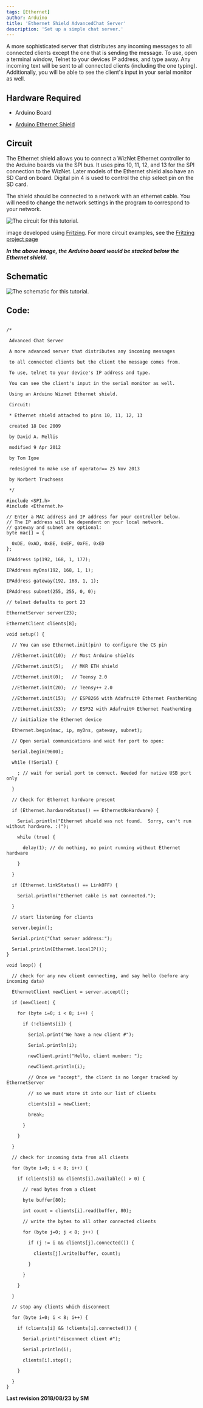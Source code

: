 ```yaml
---
tags: [Ethernet]
author: Arduino
title: 'Ethernet Shield AdvancedChat Server'
description: 'Set up a simple chat server.'
---
```


A more sophisticated server that distributes any incoming messages to all connected clients except the one that is sending the message.  To use, open a terminal window, Telnet to your devices IP address, and type away.  Any incoming text will be sent to all connected clients (including the one typing). Additionally, you will be able to see the client's input in your serial monitor as well.

## Hardware Required

- Arduino Board

- [Arduino Ethernet Shield](/hardware/ethernet-shield-rev2)

## Circuit

The Ethernet shield allows you to connect a WizNet Ethernet controller to the Arduino boards via the SPI bus. It uses pins 10, 11, 12, and 13 for the SPI connection to the WizNet.  Later models of the Ethernet shield also have an SD Card on board. Digital pin 4 is used to control the chip select pin on the SD card.

The shield should be connected to a network with an ethernet cable.  You will need to change the network settings in the program to correspond to your network.

![The circuit for this tutorial.](assets/EthernetShieldF_bb.png)

image developed using [Fritzing](http://www.fritzing.org). For more circuit examples, see the [Fritzing project page](http://fritzing.org/projects/)

***In the above  image, the Arduino board would be stacked below the Ethernet shield.***

## Schematic

![The schematic for this tutorial.](assets/EthernetShield_sch.png)

## Code:

```arduino

/*

 Advanced Chat Server

 A more advanced server that distributes any incoming messages

 to all connected clients but the client the message comes from.

 To use, telnet to your device's IP address and type.

 You can see the client's input in the serial monitor as well.

 Using an Arduino Wiznet Ethernet shield.

 Circuit:

 * Ethernet shield attached to pins 10, 11, 12, 13

 created 18 Dec 2009

 by David A. Mellis

 modified 9 Apr 2012

 by Tom Igoe

 redesigned to make use of operator== 25 Nov 2013

 by Norbert Truchsess

 */

#include <SPI.h>
#include <Ethernet.h>

// Enter a MAC address and IP address for your controller below.
// The IP address will be dependent on your local network.
// gateway and subnet are optional:
byte mac[] = {

  0xDE, 0xAD, 0xBE, 0xEF, 0xFE, 0xED
};

IPAddress ip(192, 168, 1, 177);

IPAddress myDns(192, 168, 1, 1);

IPAddress gateway(192, 168, 1, 1);

IPAddress subnet(255, 255, 0, 0);

// telnet defaults to port 23

EthernetServer server(23);

EthernetClient clients[8];

void setup() {

  // You can use Ethernet.init(pin) to configure the CS pin

  //Ethernet.init(10);  // Most Arduino shields

  //Ethernet.init(5);   // MKR ETH shield

  //Ethernet.init(0);   // Teensy 2.0

  //Ethernet.init(20);  // Teensy++ 2.0

  //Ethernet.init(15);  // ESP8266 with Adafruit® Ethernet FeatherWing

  //Ethernet.init(33);  // ESP32 with Adafruit® Ethernet FeatherWing

  // initialize the Ethernet device

  Ethernet.begin(mac, ip, myDns, gateway, subnet);

  // Open serial communications and wait for port to open:

  Serial.begin(9600);

  while (!Serial) {

    ; // wait for serial port to connect. Needed for native USB port only

  }

  // Check for Ethernet hardware present

  if (Ethernet.hardwareStatus() == EthernetNoHardware) {

    Serial.println("Ethernet shield was not found.  Sorry, can't run without hardware. :(");

    while (true) {

      delay(1); // do nothing, no point running without Ethernet hardware

    }

  }

  if (Ethernet.linkStatus() == LinkOFF) {

    Serial.println("Ethernet cable is not connected.");

  }

  // start listening for clients

  server.begin();

  Serial.print("Chat server address:");

  Serial.println(Ethernet.localIP());
}

void loop() {

  // check for any new client connecting, and say hello (before any incoming data)

  EthernetClient newClient = server.accept();

  if (newClient) {

    for (byte i=0; i < 8; i++) {

      if (!clients[i]) {

        Serial.print("We have a new client #");

        Serial.println(i);

        newClient.print("Hello, client number: ");

        newClient.println(i);

        // Once we "accept", the client is no longer tracked by EthernetServer

        // so we must store it into our list of clients

        clients[i] = newClient;

        break;

      }

    }

  }

  // check for incoming data from all clients

  for (byte i=0; i < 8; i++) {

    if (clients[i] && clients[i].available() > 0) {

      // read bytes from a client

      byte buffer[80];

      int count = clients[i].read(buffer, 80);

      // write the bytes to all other connected clients

      for (byte j=0; j < 8; j++) {

        if (j != i && clients[j].connected()) {

          clients[j].write(buffer, count);

        }

      }

    }

  }

  // stop any clients which disconnect

  for (byte i=0; i < 8; i++) {

    if (clients[i] && !clients[i].connected()) {

      Serial.print("disconnect client #");

      Serial.println(i);

      clients[i].stop();

    }

  }
}
```


**Last revision 2018/08/23 by SM**
